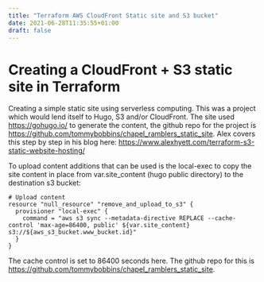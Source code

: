 ```yaml
---
title: "Terraform AWS CloudFront Static site and S3 bucket"
date: 2021-06-28T11:35:55+01:00
draft: false
---
```


# Creating a CloudFront + S3 static site in Terraform

Creating a simple static site using serverless computing. This was a project which would lend itself to Hugo, S3 and/or CloudFront. The site used https://gohugo.io/ to generate the content, the github repo for the project is https://github.com/tommybobbins/chapel_ramblers_static_site. Alex covers this step by step in his blog here: https://www.alexhyett.com/terraform-s3-static-website-hosting/

To upload content additions that can be used is the local-exec to copy the site content in place from var.site_content (hugo public directory) to the destination s3 bucket:

```
# Upload content
resource "null_resource" "remove_and_upload_to_s3" {
  provisioner "local-exec" {
    command = "aws s3 sync --metadata-directive REPLACE --cache-control 'max-age=86400, public' ${var.site_content} s3://${aws_s3_bucket.www_bucket.id}"
  }
}
```

The cache control is set to 86400 seconds here. The github repo for this is https://github.com/tommybobbins/chapel_ramblers_static_site.
